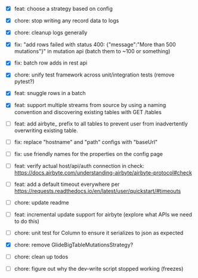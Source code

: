 - [x] feat: choose a strategy based on config
- [x] chore: stop writing any record data to logs
- [x] chore: cleanup logs generally
- [x] fix: "add rows failed with status 400: {"message":"More than 500 mutations"}" in mutation api (batch them to ~100 or something)
- [x] fix: batch row adds in rest api
- [x] chore: unify test framework across unit/integration tests (remove pytest?)
- [x] feat: snuggle rows in a batch
- [x] feat: support multiple streams from source by using a naming convention and discovering existing tables with GET /tables
- [ ] feat: add airbyte\_ prefix to all tables to prevent user from inadvertently overwriting existing table.
- [ ] fix: replace "hostname" and "path" configs with "baseUrl"
- [ ] fix: use friendly names for the properties on the config page
- [ ] feat: verify actual host/api/auth connection in check: https://docs.airbyte.com/understanding-airbyte/airbyte-protocol#check
- [ ] feat: add a default timeout everywhere per https://requests.readthedocs.io/en/latest/user/quickstart/#timeouts

- [ ] chore: update readme
- [ ] feat: incremental update support for airbyte (explore what APIs we need to do this)
- [ ] chore: unit test for Column to ensure it serializes to json as expected
- [x] chore: remove GlideBigTableMutationsStrategy?
- [ ] chore: clean up todos
- [ ] chore: figure out why the dev-write script stopped working (freezes)
